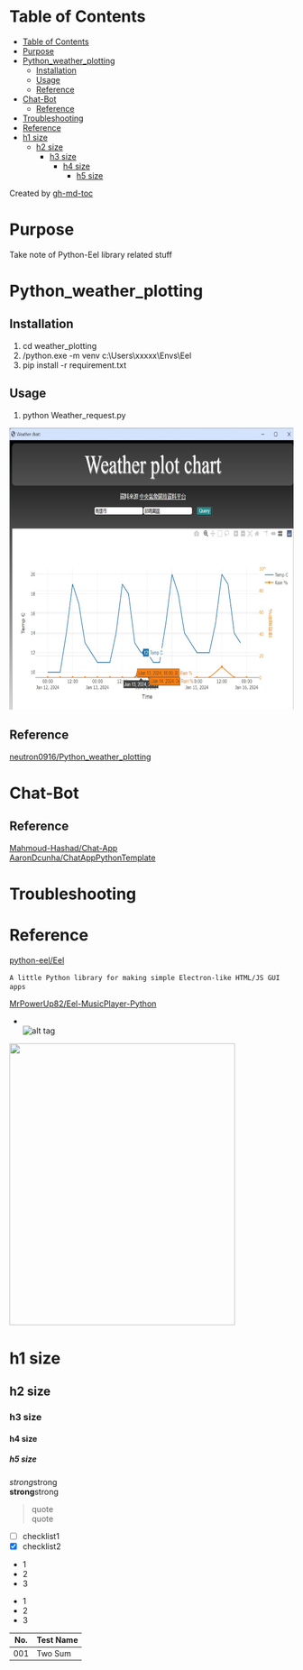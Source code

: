 Table of Contents
=================

   * [Table of Contents](#table-of-contents)
   * [Purpose](#purpose)
   * [Python_weather_plotting](#python_weather_plotting)
      * [Installation](#installation)
      * [Usage](#usage)
      * [Reference](#reference)
   * [Chat-Bot](#chat-bot)
      * [Reference](#reference-1)
   * [Troubleshooting](#troubleshooting)
   * [Reference](#reference-2)
   * [h1 size](#h1-size)
      * [h2 size](#h2-size)
         * [h3 size](#h3-size)
            * [h4 size](#h4-size)
               * [h5 size](#h5-size)

Created by [gh-md-toc](https://github.com/ekalinin/github-markdown-toc)


# Purpose
Take note of Python-Eel library related stuff

#  Python_weather_plotting

## Installation  
1. cd weather_plotting
1. /python.exe -m venv c:\Users\xxxxx\Envs\Eel
1. pip install -r requirement.txt

## Usage  
1. python Weather_request.py

<img src="images/weather_plotting.jpg" width="700" height="500">  

## Reference  
[neutron0916/Python_weather_plotting](https://github.com/neutron0916/Python_weather_plotting)  


# Chat-Bot  

## Reference  
[Mahmoud-Hashad/Chat-App](https://github.com/Mahmoud-Hashad/Chat-App)    
[AaronDcunha/ChatAppPythonTemplate ](https://github.com/AaronDcunha/ChatAppPythonTemplate)

# Troubleshooting


# Reference
[python-eel/Eel](https://github.com/python-eel/Eel#directory-structure)  
```
A little Python library for making simple Electron-like HTML/JS GUI apps 
```

[MrPowerUp82/Eel-MusicPlayer-Python ](https://github.com/MrPowerUp82/Eel-MusicPlayer-Python)

* []()  
![alt tag]()
<img src="" width="400" height="500">  

# h1 size

## h2 size

### h3 size

#### h4 size

##### h5 size

*strong*strong  
**strong**strong  

> quote  
> quote

- [ ] checklist1
- [x] checklist2

* 1
* 2
* 3

- 1
- 2
- 3

No. | Test Name 
------------------------------------ | --------------------------------------------- | 
001 | Two Sum
